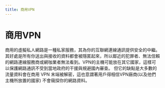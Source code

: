 ```yaml
---
title: 商用VPN
---
```

# 商用VPN

商用的虛擬私人網路是一種私家服務，其為你的互聯網連線通訊提供安全的中繼。其好處是所有你送出與接收的資料都會被隱匿起來，所以鄰近的犯罪者、無法信賴的網路連線服務商或網咖業者無法看到。VPN的主機可能放在其它國家，這樣可以保護網路通訊不受到當地政府的干援與規避國內審查。 但它的缺點是大多數的流量資料會在商用 VPN 末端被解密，這也意謂著用戶得相信VPN廠商(以及他們主機所放置的國家) 不會窺探你的網路資料。
